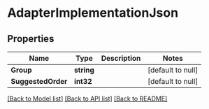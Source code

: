 # AdapterImplementationJson

## Properties
Name | Type | Description | Notes
------------ | ------------- | ------------- | -------------
**Group** | **string** |  | [default to null]
**SuggestedOrder** | **int32** |  | [default to null]

[[Back to Model list]](../README.md#documentation-for-models) [[Back to API list]](../README.md#documentation-for-api-endpoints) [[Back to README]](../README.md)


